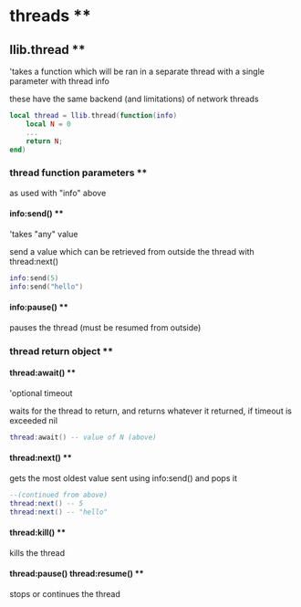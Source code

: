 # threads **

## llib.thread **

'takes a function which will be ran in a separate thread with a single parameter with thread info

these have the same backend (and limitations) of network threads

```lua
local thread = llib.thread(function(info)
    local N = 0
    ...
    return N;
end)
```

### thread function parameters **

as used with "info" above

#### info:send() **

'takes "any" value

send a value which can be retrieved from outside the thread with thread:next()

```lua
info:send(5)
info:send("hello")
```

#### info:pause() **

pauses the thread (must be resumed from outside)

### thread return object **

#### thread:await() **

'optional timeout

waits for the thread to return, and returns whatever it returned, if timeout is exceeded nil

```lua
thread:await() -- value of N (above)
```

#### thread:next() **

gets the most oldest value sent using info:send() and pops it

```lua
--(continued from above)
thread:next() -- 5
thread:next() -- "hello"
```

#### thread:kill() **

kills the thread

#### thread:pause() thread:resume() **

stops or continues the thread
